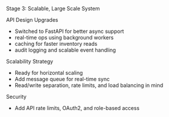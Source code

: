 Stage 3: Scalable, Large Scale System

API Design Upgrades
- Switched to FastAPI for better async support
- real-time ops using background workers
- caching for faster inventory reads
- audit logging and scalable event handling

Scalability Strategy
- Ready for horizontal scaling
- Add message queue for real-time sync
- Read/write separation, rate limits, and load balancing in mind

Security
- Add API rate limits, OAuth2, and role-based access
